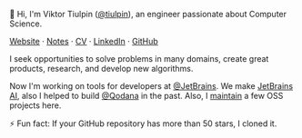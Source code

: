 👋 Hi, I'm Viktor Tiulpin ([@tiulpin](https://twitter.com/tiulpin)), an engineer passionate about Computer Science.

<!--
**tiulpin/tiulpin** is a ✨ _special_ ✨ repository because its `README.md` (this file) appears on your GitHub profile.
-->

[Website](https://tiulp.in/) · [Notes](https://v.tiulp.in/) · [CV](https://tiulp.in/cv.pdf) · [LinkedIn](https://linkedin.com/in/tiulpin) · [GitHub](https://github.com/tiulpin)

I seek opportunities to solve problems in many domains, create great products, research, and develop new algorithms.

Now I'm working on tools for developers at [@JetBrains](https://github.com/JetBrains).
We make [JetBrains AI](https://www.jetbrains.com/ai/),
also I helped to build [@Qodana](https://github.com/marketplace/actions/qodana-scan) in the past.
Also, I [maintain](https://github.com/tiulpin) a few OSS projects here.

⚡ Fun fact: If your GitHub repository has more than 50 stars, I cloned it.